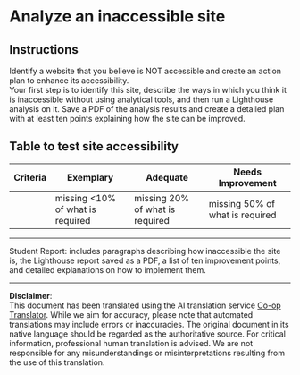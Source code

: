 <!--
CO_OP_TRANSLATOR_METADATA:
{
  "original_hash": "a258597a194e77d4fd469b3cd976b29e",
  "translation_date": "2025-08-28T12:03:37+00:00",
  "source_file": "1-getting-started-lessons/3-accessibility/assignment.md",
  "language_code": "en"
}
-->
# Analyze an inaccessible site

## Instructions

Identify a website that you believe is NOT accessible and create an action plan to enhance its accessibility.  
Your first step is to identify this site, describe the ways in which you think it is inaccessible without using analytical tools, and then run a Lighthouse analysis on it. Save a PDF of the analysis results and create a detailed plan with at least ten points explaining how the site can be improved.

## Table to test site accessibility

| Criteria | Exemplary | Adequate | Needs Improvement |
|----------|-----------|----------|-------------------|
|          | missing <10% of what is required | missing 20% of what is required | missing 50% of what is required |

----
Student Report: includes paragraphs describing how inaccessible the site is, the Lighthouse report saved as a PDF, a list of ten improvement points, and detailed explanations on how to implement them.

---

**Disclaimer**:  
This document has been translated using the AI translation service [Co-op Translator](https://github.com/Azure/co-op-translator). While we aim for accuracy, please note that automated translations may include errors or inaccuracies. The original document in its native language should be regarded as the authoritative source. For critical information, professional human translation is advised. We are not responsible for any misunderstandings or misinterpretations resulting from the use of this translation.